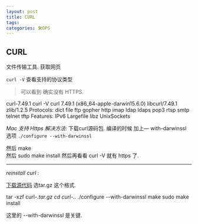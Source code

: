 ```yaml
---
layout: post
title: CURL
tags: 
categories: 🛠OPS
---
```


## CURL

文件传输工具.  获取网页


`curl -V` 查看支持的协议类型
> 可以看到 确实没有 HTTPS.

curl-7.49.1 curl -V
curl 7.49.1 (x86_64-apple-darwin15.6.0) libcurl/7.49.1 zlib/1.2.5
Protocols: dict file ftp gopher http imap ldap ldaps pop3 rtsp smtp telnet tftp
Features: IPv6 Largefile libz UnixSockets



*Mac 支持 Https 解决方法*:
下载curl源码包. 编译的时候 加上— with-darwinssl 选项
`./configure --with-darwinssl`

然后 make   
然后 sudo make install
然后再看看 curl -V 就有 https 了.


---- -
*reinstall curl :*

[下载源代码][1]   选tar.gz 这个格式.


tar -xzf curl-***.tar.gz
cd curl-*.*.*
./configure --with-darwinssl
make
sudo make install

这里的 --with-darwinssl 是关键.




[1]:	https://curl.haxx.se/download.html